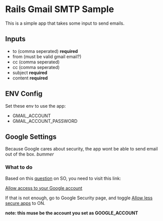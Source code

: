 # Rails Gmail SMTP Sample

This is a simple app that takes some input to send emails.

## Inputs

 - to (comma seperated) **required**
 - from (must be valid gmail email?)
 - cc (comma seperated)
 - cc (comma seperated)
 - subject **required**
 - content **required**
 
## ENV Config

  Set these env to use the app:
  
  - GMAIL_ACCOUNT
  - GMAIL_ACCOUNT_PASSWORD
  
## Google Settings

Because Google cares about security, the app wont be able to send email out of the box. *bummer*

### What to do

Based on this [question](http://stackoverflow.com/a/20262500) on SO, you need to visit this link:

[Allow access to your Google account](http://www.google.com/accounts/DisplayUnlockCaptcha)

If that is not enough, go to Google Security page, and toggle [Allow less secure apps](https://myaccount.google.com/security#connectedapps) to ON.

**note: this muse be the account you set as GOOGLE_ACCOUNT**
